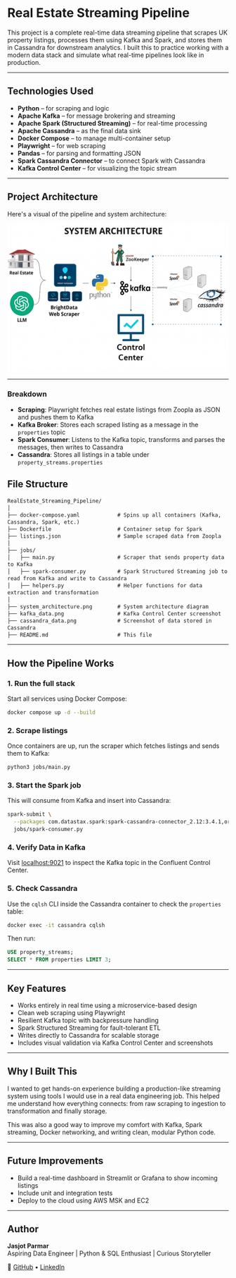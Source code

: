 # Real Estate Streaming Pipeline

This project is a complete real-time data streaming pipeline that scrapes UK property listings, processes them using Kafka and Spark, and stores them in Cassandra for downstream analytics. I built this to practice working with a modern data stack and simulate what real-time pipelines look like in production.

---

## Technologies Used

- **Python** – for scraping and logic  
- **Apache Kafka** – for message brokering and streaming  
- **Apache Spark (Structured Streaming)** – for real-time processing  
- **Apache Cassandra** – as the final data sink  
- **Docker Compose** – to manage multi-container setup  
- **Playwright** – for web scraping  
- **Pandas** – for parsing and formatting JSON  
- **Spark Cassandra Connector** – to connect Spark with Cassandra  
- **Kafka Control Center** – for visualizing the topic stream  

---

## Project Architecture

Here's a visual of the pipeline and system architecture:

![System Architecture](system_architecture.png)

---

### Breakdown

- **Scraping**: Playwright fetches real estate listings from Zoopla as JSON and pushes them to Kafka  
- **Kafka Broker**: Stores each scraped listing as a message in the `properties` topic  
- **Spark Consumer**: Listens to the Kafka topic, transforms and parses the messages, then writes to Cassandra  
- **Cassandra**: Stores all listings in a table under `property_streams.properties`  

## File Structure

```
RealEstate_Streaming_Pipeline/
│
├── docker-compose.yaml            # Spins up all containers (Kafka, Cassandra, Spark, etc.)
├── Dockerfile                     # Container setup for Spark
├── listings.json                  # Sample scraped data from Zoopla
│
├── jobs/
│   ├── main.py                    # Scraper that sends property data to Kafka
│   ├── spark-consumer.py          # Spark Structured Streaming job to read from Kafka and write to Cassandra
│   ├── helpers.py                 # Helper functions for data extraction and transformation
│
├── system_architecture.png        # System architecture diagram
├── kafka_data.png                 # Kafka Control Center screenshot
├── cassandra_data.png             # Screenshot of data stored in Cassandra
├── README.md                      # This file
```

---

## How the Pipeline Works

### 1. Run the full stack  
Start all services using Docker Compose:

```bash
docker compose up -d --build
```

### 2. Scrape listings  
Once containers are up, run the scraper which fetches listings and sends them to Kafka:

```bash
python3 jobs/main.py
```

### 3. Start the Spark job  
This will consume from Kafka and insert into Cassandra:

```bash
spark-submit \
  --packages com.datastax.spark:spark-cassandra-connector_2.12:3.4.1,org.apache.spark:spark-sql-kafka-0-10_2.12:3.4.1 \
  jobs/spark-consumer.py
```

### 4. Verify Data in Kafka  
Visit [localhost:9021](http://localhost:9021) to inspect the Kafka topic in the Confluent Control Center.

### 5. Check Cassandra  
Use the `cqlsh` CLI inside the Cassandra container to check the `properties` table:

```bash
docker exec -it cassandra cqlsh
```

Then run:

```sql
USE property_streams;
SELECT * FROM properties LIMIT 3;
```

---

## **Key Features**

- Works entirely in real time using a microservice-based design  
- Clean web scraping using Playwright  
- Resilient Kafka topic with backpressure handling  
- Spark Structured Streaming for fault-tolerant ETL  
- Writes directly to Cassandra for scalable storage  
- Includes visual validation via Kafka Control Center and screenshots  

---

## **Why I Built This**

I wanted to get hands-on experience building a production-like streaming system using tools I would use in a real data engineering job. This helped me understand how everything connects: from raw scraping to ingestion to transformation and finally storage.

This was also a good way to improve my comfort with Kafka, Spark streaming, Docker networking, and writing clean, modular Python code.

---

## **Future Improvements**

- Build a real-time dashboard in Streamlit or Grafana to show incoming listings  
- Include unit and integration tests  
- Deploy to the cloud using AWS MSK and EC2  

---

## Author

**Jasjot Parmar**  
Aspiring Data Engineer | Python & SQL Enthusiast | Curious Storyteller  

🔗 [GitHub](https://github.com/jasjotp) • [LinkedIn](https://www.linkedin.com/in/jasjotparmar)

